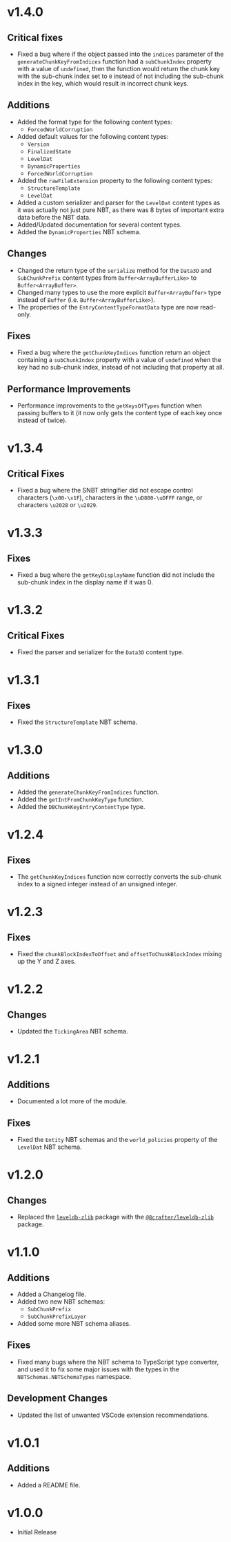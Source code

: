 # v1.4.0

## Critical fixes

-   Fixed a bug where if the object passed into the `indices` parameter of the `generateChunkKeyFromIndices` function had a `subChunkIndex` property with a value of `undefined`, then the function would return the chunk key with the sub-chunk index set to `0` instead of not including the sub-chunk index in the key, which would result in incorrect chunk keys.

## Additions

-   Added the format type for the following content types:
    -   `ForcedWorldCorruption`
-   Added default values for the following content types:
    -   `Version`
    -   `FinalizedState`
    -   `LevelDat`
    -   `DynamicProperties`
    -   `ForcedWorldCorruption`
-   Added the `rawFileExtension` property to the following content types:
    -   `StructureTemplate`
    -   `LevelDat`
-   Added a custom serializer and parser for the `LevelDat` content types as it was actually not just pure NBT, as there was 8 bytes of important extra data before the NBT data.
-   Added/Updated documentation for several content types.
-   Added the `DynamicProperties` NBT schema.

## Changes

-   Changed the return type of the `serialize` method for the `Data3D` and `SubChunkPrefix` content types from `Buffer<ArrayBufferLike>` to `Buffer<ArrayBuffer>`.
-   Changed many types to use the more explicit `Buffer<ArrayBuffer>` type instead of `Buffer` (i.e. `Buffer<ArrayBufferLike>`).
-   The properties of the `EntryContentTypeFormatData` type are now read-only.

## Fixes

-   Fixed a bug where the `getChunkKeyIndices` function return an object containing a `subChunkIndex` property with a value of `undefined` when the key had no sub-chunk index, instead of not including that property at all.

## Performance Improvements

-   Performance improvements to the `getKeysOfTypes` function when passing buffers to it (it now only gets the content type of each key once instead of twice).

# v1.3.4

## Critical Fixes

-   Fixed a bug where the SNBT stringifier did not escape control characters (`\x00-\x1F`), characters in the `\uD800-\uDFFF` range, or characters `\u2028` or `\u2029`.

# v1.3.3

## Fixes

-   Fixed a bug where the `getKeyDisplayName` function did not include the sub-chunk index in the display name if it was 0.

# v1.3.2

## Critical Fixes

-   Fixed the parser and serializer for the `Data3D` content type.

# v1.3.1

## Fixes

-   Fixed the `StructureTemplate` NBT schema.

# v1.3.0

## Additions

-   Added the `generateChunkKeyFromIndices` function.
-   Added the `getIntFromChunkKeyType` function.
-   Added the `DBChunkKeyEntryContentType` type.

# v1.2.4

## Fixes

-   The `getChunkKeyIndices` function now correctly converts the sub-chunk index to a signed integer instead of an unsigned integer.

# v1.2.3

## Fixes

-   Fixed the `chunkBlockIndexToOffset` and `offsetToChunkBlockIndex` mixing up the Y and Z axes.

# v1.2.2

## Changes

-   Updated the `TickingArea` NBT schema.

# v1.2.1

## Additions

-   Documented a lot more of the module.

## Fixes

-   Fixed the `Entity` NBT schemas and the `world_policies` property of the `LevelDat` NBT schema.

# v1.2.0

## Changes

-   Replaced the [`leveldb-zlib`](https://www.npmjs.com/package/leveldb-zlib) package with the [`@8crafter/leveldb-zlib`](https://www.npmjs.com/package/@8crafter/leveldb-zlib) package.

# v1.1.0

## Additions

-   Added a Changelog file.
-   Added two new NBT schemas:
    -   `SubChunkPrefix`
    -   `SubChunkPrefixLayer`
-   Added some more NBT schema aliases.

## Fixes

-   Fixed many bugs where the NBT schema to TypeScript type converter, and used it to fix some major issues with the types in the `NBTSchemas.NBTSchemaTypes` namespace.

## Development Changes

-   Updated the list of unwanted VSCode extension recommendations.

# v1.0.1

## Additions

-   Added a README file.

# v1.0.0

-   Initial Release
